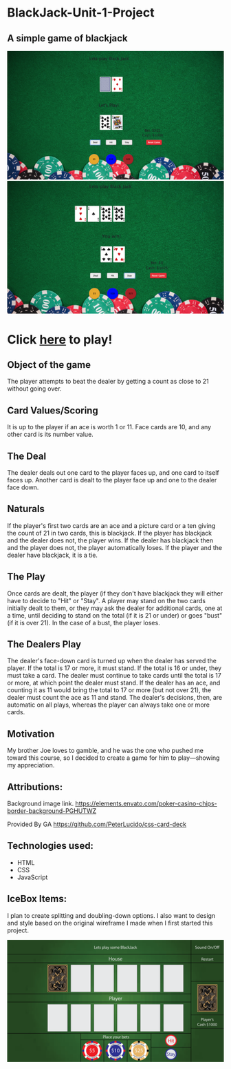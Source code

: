 # BlackJack-Unit-1-Project
## A simple game of blackjack

![image](/images/Screenshot%202023-04-06%20at%209.59.36%20PM.png)
![image](/images/Screenshot%202023-04-06%20at%2010.00.48%20PM.png)

# Click [here](https://project-1-blackjack.netlify.app/) to play!

## Object of the game
The player attempts to beat the dealer by getting a count as close to 21 without going over.

## Card Values/Scoring 
It is up to the player if an ace is worth 1 or 11. Face cards are 10, and any other card is its number value.

## The Deal
The dealer deals out one card to the player faces up, and one card to itself faces up. Another card is dealt to the player face up and one to the dealer face down. 

## Naturals
If the player's first two cards are an ace and a picture card or a ten giving the count of 21 in two cards, this is blackjack. If the player has blackjack and the dealer does not, the player wins. If the dealer has blackjack then and the player does not, the player automatically loses. If the player and the dealer have blackjack, it is a tie. 

## The Play
Once cards are dealt, the player (if they don't have blackjack they will either have to decide to "Hit" or "Stay". A player may stand on the two cards initially dealt to them, or they may ask the dealer for additional cards, one at a time, until deciding to stand on the total (if it is 21 or under) or goes "bust" (if it is over 21). In the case of a bust, the player loses.

## The Dealers Play
The dealer's face-down card is turned up when the dealer has served the player. If the total is 17 or more, it must stand. If the total is 16 or under, they must take a card. The dealer must continue to take cards until the total is 17 or more, at which point the dealer must stand. If the dealer has an ace, and counting it as 11 would bring the total to 17 or more (but not over 21), the dealer must count the ace as 11 and stand. The dealer's decisions, then, are automatic on all plays, whereas the player can always take one or more cards.

## Motivation 
My brother Joe loves to gamble, and he was the one who pushed me toward this course, so I decided to create a game for him to play—showing my appreciation.


## Attributions:
Background image link.
https://elements.envato.com/poker-casino-chips-border-background-PGHUTWZ

Provided By GA
https://github.com/PeterLucido/css-card-deck

## Technologies used:
* HTML  
* CSS  
* JavaScript  

## IceBox Items:
I plan to create splitting and doubling-down options. I also want to design and style based on the original wireframe I made when I first started this project.

![image](/images/Black%20Jack%20game-07.png)